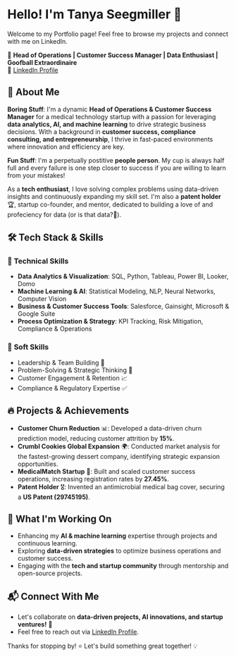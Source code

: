 # Hello! I'm Tanya Seegmiller 👋

Welcome to my Portfolio page! Feel free to browse my projects and connect with me on LinkedIn.


🚀 **Head of Operations | Customer Success Manager | Data Enthusiast | Goofball Extraordinaire**  
🔗 [LinkedIn Profile](https://www.linkedin.com/in/tanya-seegmiller-6031939a/)

## 🚀 About Me  
**Boring Stuff**: I'm a dynamic **Head of Operations & Customer Success Manager** for a medical technology startup with a passion for leveraging **data analytics, AI, and machine learning** to drive strategic business decisions. With a background in **customer success, compliance consulting, and entrepreneurship**, I thrive in fast-paced environments where innovation and efficiency are key.

**Fun Stuff**: I'm a perpetually postitive **people person**. My cup is always half full and every failure is one step closer to success if you are willing to learn from your mistakes!

As a **tech enthusiast**, I love solving complex problems using data-driven insights and continuously expanding my skill set. I'm also a **patent holder** 🏆, startup co-founder, and mentor, dedicated to building a love of and profeciency for data (or is that data?🤭).  

## 🛠️ Tech Stack & Skills

### 🔹 **Technical Skills**  
- **Data Analytics & Visualization**: SQL, Python, Tableau, Power BI, Looker, Domo  
- **Machine Learning & AI**: Statistical Modeling, NLP, Neural Networks, Computer Vision  
- **Business & Customer Success Tools**: Salesforce, Gainsight, Microsoft & Google Suite  
- **Process Optimization & Strategy**: KPI Tracking, Risk Mitigation, Compliance & Operations  

### 🔹 **Soft Skills**  
- Leadership & Team Building 🤝  
- Problem-Solving & Strategic Thinking 🧠  
- Customer Engagement & Retention 📈  
- Compliance & Regulatory Expertise ✅  

## 🔥 Projects & Achievements
- **Customer Churn Reduction** 📊: Developed a data-driven churn prediction model, reducing customer attrition by **15%**.
- **Crumbl Cookies Global Expansion** 🌍: Conducted market analysis for the fastest-growing dessert company, identifying strategic expansion opportunities.
- **MedicalMatch Startup** 🏥: Built and scaled customer success operations, increasing registration rates by **27.45%**.
- **Patent Holder** 🎖️: Invented an antimicrobial medical bag cover, securing a **US Patent (29745195)**.

## 🎯 What I'm Working On
- Enhancing my **AI & machine learning** expertise through projects and continuous learning.
- Exploring **data-driven strategies** to optimize business operations and customer success.
- Engaging with the **tech and startup community** through mentorship and open-source projects.

## 📬 Connect With Me
- Let's collaborate on **data-driven projects, AI innovations, and startup ventures!** 🚀
- Feel free to reach out via [LinkedIn Profile](https://www.linkedin.com/in/tanya-seegmiller-6031939a/).  

Thanks for stopping by! ⭐ Let's build something great together! 💡


